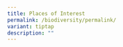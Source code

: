 ```yaml
---
title: Places of Interest
permalink: /biodiversity/permalink/
variant: tiptap
description: ""
---
```

<p></p>